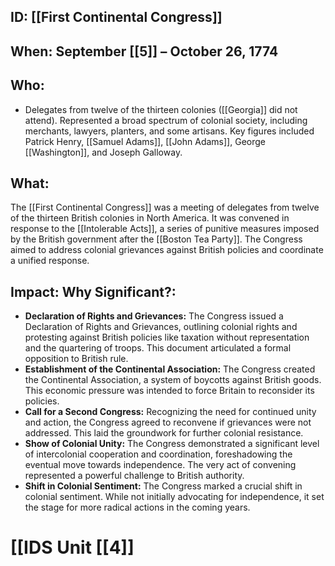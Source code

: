 ## ID: [[First Continental Congress]] 
## When: September [[5]] – October 26, 1774

## Who:
* Delegates from twelve of the thirteen colonies ([[Georgia]] did not attend).  Represented a broad spectrum of colonial society, including merchants, lawyers, planters, and some artisans.  Key figures included Patrick Henry, [[Samuel Adams]], [[John Adams]], George [[Washington]], and Joseph Galloway.

## What:
The [[First Continental Congress]] was a meeting of delegates from twelve of the thirteen British colonies in North America.  It was convened in response to the [[Intolerable Acts]], a series of punitive measures imposed by the British government after the [[Boston Tea Party]].  The Congress aimed to address colonial grievances against British policies and coordinate a unified response.

## Impact: Why Significant?:
* **Declaration of Rights and Grievances:** The Congress issued a Declaration of Rights and Grievances, outlining colonial rights and protesting against British policies like taxation without representation and the quartering of troops.  This document articulated a formal opposition to British rule.
* **Establishment of the Continental Association:** The Congress created the Continental Association, a system of boycotts against British goods. This economic pressure was intended to force Britain to reconsider its policies.
* **Call for a Second Congress:**  Recognizing the need for continued unity and action, the Congress agreed to reconvene if grievances were not addressed. This laid the groundwork for further colonial resistance.
* **Show of Colonial Unity:**  The Congress demonstrated a significant level of intercolonial cooperation and coordination, foreshadowing the eventual move towards independence. The very act of convening represented a powerful challenge to British authority.
* **Shift in Colonial Sentiment:** The Congress marked a crucial shift in colonial sentiment. While not initially advocating for independence, it set the stage for more radical actions in the coming years.

# [[IDS Unit [[4]]
